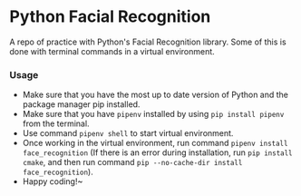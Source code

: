 # Python Facial Recognition

A repo of practice with Python's Facial Recognition library. Some of this is done with terminal commands in a virtual environment.

### Usage

- Make sure that you have the most up to date version of Python and the package manager pip installed.
- Make sure that you have `pipenv` installed by using `pip install pipenv` from the terminal.
- Use command `pipenv shell` to start virtual environment.
- Once working in the virtual environment, run command `pipenv install face_recognition` (If there is an error during installation, run `pip install cmake`, and then run command `pip --no-cache-dir install face_recognition`).
- Happy coding!~